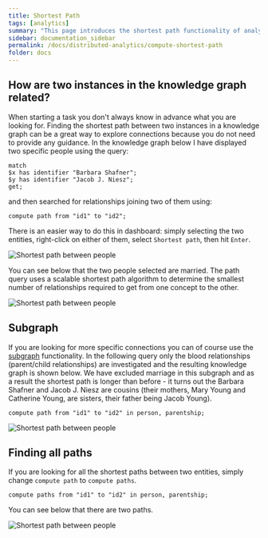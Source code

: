 ```yaml
---
title: Shortest Path
tags: [analytics]
summary: "This page introduces the shortest path functionality of analytics."
sidebar: documentation_sidebar
permalink: /docs/distributed-analytics/compute-shortest-path
folder: docs
---
```


## How are two instances in the knowledge graph related?
When starting a task you don't always know in advance what you are looking for.
Finding the shortest path between two instances in a knowledge graph can be a great way to explore connections because you do not need to provide any guidance.
In the knowledge graph below I have displayed two specific people using the query:

```graql
match
$x has identifier "Barbara Shafner";
$y has identifier "Jacob J. Niesz";
get;
```

and then searched for relationships joining two of them using:

<!-- Ignoring because uses made-up IDs -->
```graql-test-ignore
compute path from "id1" to "id2";
```

There is an easier way to do this in dashboard: simply selecting the two entities, right-click on either of them, select `Shortest path`, then hit `Enter`.

![Shortest path between people](/images/analytics_path_selecting_persons.png)

You can see below that the two people selected are married.
The path query uses a scalable shortest path algorithm to determine the smallest number of relationships required to get from one concept to the other.

![Shortest path between people](/images/analytics_path_marriage.png)

## Subgraph

If you are looking for more specific connections you can of course use the [subgraph](./overview) functionality.
In the following query only the blood relationships (parent/child relationships) are investigated and the resulting knowledge graph is shown below.
We have excluded marriage in this subgraph and as a result the shortest path is longer than before - it turns out the Barbara Shafner and Jacob J. Niesz are cousins (their mothers, Mary Young and Catherine Young, are sisters, their father being Jacob Young).

<!-- Ignoring because uses made-up IDs -->
```graql-test-ignore
compute path from "id1" to "id2" in person, parentship;
```

![Shortest path between people](/images/analytics_path_parentship.png)

## Finding all paths

If you are looking for all the shortest paths between two entities, simply change `compute path` to `compute paths`.

<!-- Ignoring because uses made-up IDs -->
```graql-test-ignore
compute paths from "id1" to "id2" in person, parentship;
```

You can see below that there are two paths.

![Shortest path between people](/images/analytics_path_parentships.png)
